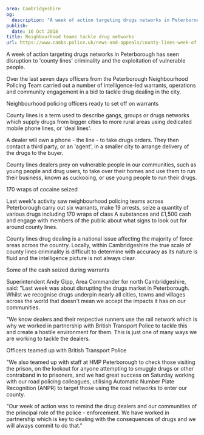 ```yaml
area: Cambridgeshire
og:
  description: "A week of action targeting drugs networks in Peterborough has seen disruption to \u2018county lines\u2019 criminality and the exploitation of vulnerable people."
publish:
  date: 16 Oct 2018
title: Neighbourhood teams tackle drug networks
url: https://www.cambs.police.uk/news-and-appeals/county-lines-week-of-action-Peterborough
```

A week of action targeting drugs networks in Peterborough has seen disruption to 'county lines' criminality and the exploitation of vulnerable people.

Over the last seven days officers from the Peterborough Neighbourhood Policing Team carried out a number of intelligence-led warrants, operations and community engagement in a bid to tackle drug dealing in the city.

Neighbourhood policing officers ready to set off on warrants

County lines is a term used to describe gangs, groups or drugs networks which supply drugs from bigger cities to more rural areas using dedicated mobile phone lines, or 'deal lines'.

A dealer will own a phone - the line - to take drugs orders. They then contact a third party, or an 'agent', in a smaller city to arrange delivery of the drugs to the buyer.

County lines dealers prey on vulnerable people in our communities, such as young people and drug users, to take over their homes and use them to run their business, known as cuckooing, or use young people to run their drugs.

170 wraps of cocaine seized

Last week's activity saw neighbourhood policing teams across Peterborough carry out six warrants, make 19 arrests, seize a quantity of various drugs including 170 wraps of class A substances and £1,500 cash and engage with members of the public about what signs to look out for around county lines.

County lines drug dealing is a national issue affecting the majority of force areas across the country. Locally, within Cambridgeshire the true scale of county lines criminality is difficult to determine with accuracy as its nature is fluid and the intelligence picture is not always clear.

Some of the cash seized during warrants

Superintendent Andy Gipp, Area Commander for north Cambridgeshire, said: "Last week was about disrupting the drugs market in Peterborough. Whilst we recognise drugs underpin nearly all cities, towns and villages across the world that doesn't mean we accept the impacts it has on our communities.

"We know dealers and their respective runners use the rail network which is why we worked in partnership with British Transport Police to tackle this and create a hostile environment for them. This is just one of many ways we are working to tackle the dealers.

Officers teamed up with British Transport Police

"We also teamed up with staff at HMP Peterborough to check those visiting the prison, on the lookout for anyone attempting to smuggle drugs or other contraband in to prisoners, and we had great success on Saturday working with our road policing colleagues, utilising Automatic Number Plate Recognition (ANPR) to target those using the road networks to enter our county.

"Our week of action was to remind the drug dealers and our communities of the principal role of the police - enforcement. We have worked in partnership which is key to dealing with the consequences of drugs and we will always commit to do that."
